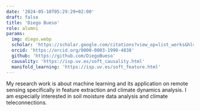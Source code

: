 ```yaml
---
date: '2024-05-10T05:29:29+02:00'
draft: false
title: 'Diego Bueso'
role: alumni
params:
  img: diego.webp
  scholar: 'https://scholar.google.com/citations?view_op=list_works&hl=en&user=klzMJpQAAAAJ&gmla=AJsN-F51M2EQQFPqT6FHltjlOUnOOLTutofA7DxiY76I5G3AuhYYQ2FXlHFnR6waHkuYK1X79NVxyk_Nq3_B_QorxKUhuATyz5DGt2LFgZS6rTVsA44hZiE'
  orcid: 'https://orcid.org/0000-0003-1990-4838'
  github: 'https://github.com/DiegoBueso'
  causality: 'https://isp.uv.es/soft_causality.html'
  manifold_learning: 'https://isp.uv.es/soft_feature.html'
---
```


My research work is about machine learning and its application on remote sensing specifically in feature extraction and climate dynamics analysis. I am especially interested in soil moisture data analysis and climate teleconnections.
